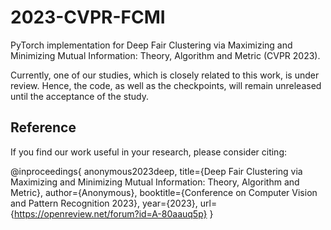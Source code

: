 # 2023-CVPR-FCMI
PyTorch implementation for Deep Fair Clustering via Maximizing and Minimizing Mutual Information: Theory, Algorithm and Metric (CVPR 2023).

Currently, one of our studies, which is closely related to this work, is under review.  Hence, the code, as well as the checkpoints, will remain unreleased until the acceptance of the study.

## Reference
If you find our work useful in your research, please consider citing:

@inproceedings{
anonymous2023deep,
title={Deep Fair Clustering via Maximizing and Minimizing Mutual Information: Theory, Algorithm and Metric},
author={Anonymous},
booktitle={Conference on Computer Vision and Pattern Recognition 2023},
year={2023},
url={https://openreview.net/forum?id=A-80aauq5p}
}
